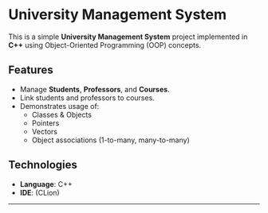 # University Management System

This is a simple **University Management System** project implemented in **C++** using Object-Oriented Programming (OOP) concepts.  

## Features
- Manage **Students**, **Professors**, and **Courses**.  
- Link students and professors to courses.  
- Demonstrates usage of:
  - Classes & Objects  
  - Pointers  
  - Vectors  
  - Object associations (1-to-many, many-to-many)  

## Technologies
- **Language**: C++  
- **IDE**: (CLion)  

---
